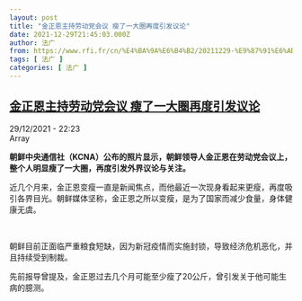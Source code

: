 ```yaml
---
layout: post
title: "金正恩主持劳动党会议 瘦了一大圈再度引发议论"
date: 2021-12-29T21:45:03.000Z
author: 法广
from: https://www.rfi.fr/cn/%E4%BA%9A%E6%B4%B2/20211229-%E9%87%91%E6%AD%A3%E6%81%A9%E4%B8%BB%E6%8C%81%E5%8A%B3%E5%8A%A8%E5%85%9A%E4%BC%9A%E8%AE%AE-%E7%98%A6%E4%BA%86%E4%B8%80%E5%A4%A7%E5%9C%88%E5%86%8D%E5%BA%A6%E5%BC%95%E5%8F%91%E8%AE%AE%E8%AE%BA
tags: [ 法广 ]
categories: [ 法广 ]
---
```

<!--1640814303000-->
[金正恩主持劳动党会议 瘦了一大圈再度引发议论](https://www.rfi.fr/cn/%E4%BA%9A%E6%B4%B2/20211229-%E9%87%91%E6%AD%A3%E6%81%A9%E4%B8%BB%E6%8C%81%E5%8A%B3%E5%8A%A8%E5%85%9A%E4%BC%9A%E8%AE%AE-%E7%98%A6%E4%BA%86%E4%B8%80%E5%A4%A7%E5%9C%88%E5%86%8D%E5%BA%A6%E5%BC%95%E5%8F%91%E8%AE%AE%E8%AE%BA)
------

<div>
<div>29/12/2021 - 22:23</div>Array<p><strong>                    朝鲜中央通信社（KCNA）公布的照片显示，朝鲜领导人金正恩在劳动党会议上，整个人明显瘦了一大圈，再度引发外界议论与关注。                </strong></p><div >                    <p>近几个月来，金正恩变瘦一直是新闻焦点，而他最近一次现身看起来更瘦，再度吸引各界目光。朝鲜媒体坚称，金正恩之所以变瘦，是为了国家而减少食量，身体健康无虞。</p><p> </p><p>朝鲜目前正面临严重粮食短缺，因为新冠疫情而实施封锁，导致经济危机恶化，并且持续受到制裁。</p><p>先前报导曾提及，金正恩过去几个月可能至少瘦了20公斤，曾引发关于他可能生病的臆测。</p>                                            <div data-selfpromo-newsletter>    </div>    <div data-selfpromo-app>    </div>                </div>
</div>

